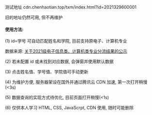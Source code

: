 测试地址 cdn.chenhaotian.top/txm/index.html?id=2021329600001 

旧的地址仍然可用, 但不再维护

#### 使用方法:

(1) id=学号 可自动匹配姓名和学院, 目前支持原电子、计算机专业

数据来源: [关于2021级电子信息类、计算机类专业分流结果的公示](https://scst.zstu.edu.cn/info/1206/3969.htm)

(2) 若未配置 id 或未找到对应数据, 会弹窗并使用默认数据

(3) 点击姓名值、学号值、学院值可手动更新

(4) 为维护方便, 服务器架设在国外并通过腾讯云 CDN 加速, 第一次打开稍慢(<3s)

(5) 数据查询的实现方式待优化, 目前页面打开稍慢(<1s)

(6) 仅供本人学习 HTML, CSS, JavaScrpt, CDN 使用, 随时可能删除